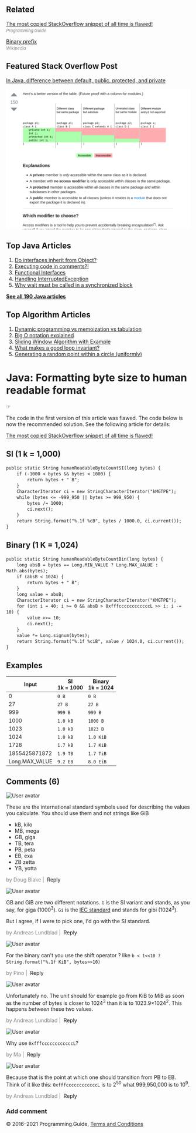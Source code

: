 <span class="underline"></span>

<span class="underline"></span>

## Related

[The most copied StackOverflow snippet of all time is flawed!](../worlds-most-copied-so-snippet.html)  
<span style="color: grey; font-style: italic; font-size: smaller">Programming.Guide</span>

[Binary prefix](https://en.wikipedia.org/wiki/Binary_prefix)  
<span style="color: grey; font-style: italic; font-size: smaller">Wikipedia</span>

## Featured Stack Overflow Post

[In Java, difference between default, public, protected, and private](https://stackoverflow.com/a/33627846/276052)

[<img src="../images/so-featured-33627846.png" alt="StackOverflow screenshot thumbnail" class="screenshot" />](https://stackoverflow.com/a/33627846/276052)

<span class="underline"></span>

## Top Java Articles

1.  [Do interfaces inherit from Object?](do-interfaces-inherit-from-object.html)
2.  [Executing code in comments?!](executing-code-in-comments.html)
3.  [Functional Interfaces](functional-interfaces.html)
4.  [Handling InterruptedException](handling-interrupted-exceptions.html)
5.  [Why wait must be called in a synchronized block](why-wait-must-be-in-synchronized.html)

[**See all 190 Java articles**](index.html)

## Top Algorithm Articles

1.  [Dynamic programming vs memoization vs tabulation](../dynamic-programming-vs-memoization-vs-tabulation.html)
2.  [Big O notation explained](../big-o-notation-explained.html)
3.  [Sliding Window Algorithm with Example](../sliding-window-example.html)
4.  [What makes a good loop invariant?](../what-makes-a-good-loop-invariant.html)
5.  [Generating a random point within a circle (uniformly)](../random-point-within-circle.html)

# Java: Formatting byte size to human readable format

☞

The code in the first version of this article was flawed. The code below is now the recommended solution. See the following article for details:

[The most copied StackOverflow snippet of all time is flawed!](../worlds-most-copied-so-snippet.html)

## SI (1 k = 1,000)

    public static String humanReadableByteCountSI(long bytes) {
        if (-1000 < bytes && bytes < 1000) {
            return bytes + " B";
        }
        CharacterIterator ci = new StringCharacterIterator("kMGTPE");
        while (bytes <= -999_950 || bytes >= 999_950) {
            bytes /= 1000;
            ci.next();
        }
        return String.format("%.1f %cB", bytes / 1000.0, ci.current());
    }

## Binary (1 K = 1,024)

    public static String humanReadableByteCountBin(long bytes) {
        long absB = bytes == Long.MIN_VALUE ? Long.MAX_VALUE : Math.abs(bytes);
        if (absB < 1024) {
            return bytes + " B";
        }
        long value = absB;
        CharacterIterator ci = new StringCharacterIterator("KMGTPE");
        for (int i = 40; i >= 0 && absB > 0xfffccccccccccccL >> i; i -= 10) {
            value >>= 10;
            ci.next();
        }
        value *= Long.signum(bytes);
        return String.format("%.1f %ciB", value / 1024.0, ci.current());
    }

## Examples

<table><thead><tr class="header"><th>Input</th><th>SI<br />
<span class="small-detail">1k = 1000</span></th><th>Binary<br />
<span class="small-detail">1k = 1024</span></th></tr></thead><tbody><tr class="odd"><td>0</td><td><code>0 B</code></td><td><code>0 B</code></td></tr><tr class="even"><td>27</td><td><code>27 B</code></td><td><code>27 B</code></td></tr><tr class="odd"><td>999</td><td><code>999 B</code></td><td><code>999 B</code></td></tr><tr class="even"><td>1000</td><td><code>1.0 kB</code></td><td><code>1000 B</code></td></tr><tr class="odd"><td>1023</td><td><code>1.0 kB</code></td><td><code>1023 B</code></td></tr><tr class="even"><td>1024</td><td><code>1.0 kB</code></td><td><code>1.0 KiB</code></td></tr><tr class="odd"><td>1728</td><td><code>1.7 kB</code></td><td><code>1.7 KiB</code></td></tr><tr class="even"><td>1855425871872</td><td><code>1.9 TB</code></td><td><code>1.7 TiB</code></td></tr><tr class="odd"><td>Long.MAX_VALUE</td><td><code>9.2 EB</code></td><td><code>8.0 EiB</code></td></tr></tbody></table>

## Comments (6)

![User avatar](https://www.gravatar.com/avatar/6bcae4335d9d7beac1c9163d686c4a31?d=mp)

These are the international standard symbols used for describing the values you calculate. You should use them and not strings like GiB

- kB, kilo
- MB, mega
- GB, giga
- TB, tera
- PB, peta
- EB, exa
- ZB zetta
- YB, yotta

<span style="color: grey">by Doug Blake | </span> <span class="reply-button">Reply</span>

![User avatar](https://www.gravatar.com/avatar/99e100243aaa8b1469b1ed4e8bbecb06?d=mp)

GB and GiB are two different notations. `G` is the SI variant and stands, as you say, for giga (1000<sup>3</sup>). `Gi` is the [IEC standard](https://en.wikipedia.org/wiki/Binary_prefix) and stands for gibi (1024<sup>3</sup>).

But I agree, if I were to pick one, I'd go with the SI standard.

<span style="color: grey">by Andreas Lundblad | </span> <span class="reply-button">Reply</span>

![User avatar](https://www.gravatar.com/avatar/4ebf5213b42b18c17abfc2e9aa5eb006?d=mp)

For the binary can't you use the shift operator ? like `b < 1<<10 ? String.format("%.1f KiB", bytes>>10)`

<span style="color: grey">by Pino | </span> <span class="reply-button">Reply</span>

![User avatar](https://www.gravatar.com/avatar/99e100243aaa8b1469b1ed4e8bbecb06?d=mp)

Unfortunately no. The unit should for example go from KiB to MiB as soon as the number of bytes is closer to 1024<sup>3</sup> than it is to 1023.9×1024<sup>2</sup>. This happens _between_ these two values.

<span style="color: grey">by Andreas Lundblad | </span> <span class="reply-button">Reply</span>

![User avatar](https://www.gravatar.com/avatar/054fa97d6824f0d52c39149254a4b7fb?d=mp)

Why use `0xfffccccccccccccL`?

<span style="color: grey">by Ma | </span> <span class="reply-button">Reply</span>

![User avatar](https://www.gravatar.com/avatar/99e100243aaa8b1469b1ed4e8bbecb06?d=mp)

Because that is the point at which one should transition from PB to EB. Think of it like this: `0xfffccccccccccccL` is to 2<sup>50</sup> what 999,950,000 is to 10<sup>9</sup>.

<span style="color: grey">by Andreas Lundblad | </span> <span class="reply-button">Reply</span>

### Add comment

© 2016–2021 Programming.Guide, [Terms and Conditions](../terms-and-conditions.html)
